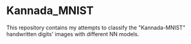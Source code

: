 # Kannada_MNIST
This repository contains my attempts to classify the "Kannada-MNIST" handwritten digits' images with different NN models.
